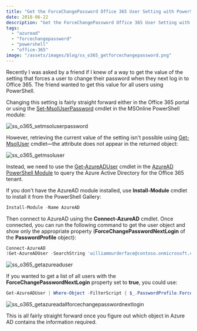 ```yaml
---
title: "Get the ForceChangePassword Office 365 User Setting with PowerShell"
date: 2018-06-22
description: "Get the ForceChangePassword Office 365 User Setting with PowerShell"
tags:
  - "azuread"
  - "forcechangepassword"
  - "powershell"
  - "office-365"
image: "/assets/images/blog/ss_o365_getforcechangepassword.png"
---
```


Recently I was asked by a friend if I knew of a way to get the value of the setting that forces a user to change their password when they next log in to Office 365. The friend wanted to get this value for all users using PowerShell.

Changing this setting is fairly straight forward either in the Office 365 portal or using the [Set-MsolUserPassword](https://docs.microsoft.com/en-us/powershell/module/msonline/set-msoluserpassword) cmdlet in the MSOnline PowerShell module:

![ss_o365_setmsoluserpassword](/assets/images/blog/ss_o365_setmsoluserpassword.png)

However, retrieving the current value of the setting isn't possible using [Get-MsolUser](https://docs.microsoft.com/en-us/powershell/module/msonline/get-msoluser) cmdlet—the attribute does not appear in the returned object:

![ss_o365_getmsoluser](/assets/images/blog/ss_o365_getmsoluser.png)

Instead, we need to use the [Get-AzureADUser](https://docs.microsoft.com/en-us/powershell/module/azuread/get-azureaduser) cmdlet in the [AzureAD PowerShell Module](https://docs.microsoft.com/en-us/powershell/module/azuread) to query the Azure Active Directory for the Office 365 tenant.

If you don't have the AzureAD module installed, use **Install-Module** cmdlet to install it from the PowerShell Gallery:

```powershell
Install-Module -Name AzureAD
```

Then connect to AzureAD using the **Connect-AzureAD** cmdlet. Once connected, you can run the following command to get the user object and show only the appropriate property (**ForceChangePasswordNextLogin** of the **PasswordProfile** object):

```powershell
Connect-AzureAD
(Get-AzureADUser -SearchString 'williammurderface@contoso.onmicrosoft.com').PasswordProfile.ForceChangePasswordNextLogin
```

![ss_o365_getazureaduser](/assets/images/blog/ss_o365_getazureaduser1.png)

If you wanted to get a list of all users with the **ForceChangePasswordNextLogin** property set to **true**, you could use:

```powershell
Get-AzureADUser | Where-Object -FilterScript { $_.PasswordProfile.ForceChangePasswordNextLogin }
```

![ss_o365_getazureadallforcechangepasswordnextlogin](/assets/images/blog/ss_o365_getazureadallforcechangepasswordnextlogin.png)

This is all fairly straight forward once you figure out which object in Azure AD contains the information required.

